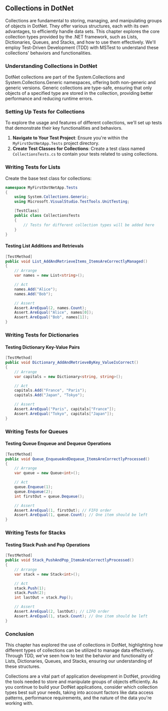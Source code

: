 ## Collections in DotNet

Collections are fundamental to storing, managing, and manipulating groups of objects in DotNet. They offer various structures, each with its own advantages, to efficiently handle data sets. This chapter explores the core collection types provided by the .NET framework, such as Lists, Dictionaries, Queues, and Stacks, and how to use them effectively. We'll employ Test-Driven Development (TDD) with MSTest to understand these collections' behaviors and functionalities.

### Understanding Collections in DotNet

DotNet collections are part of the System.Collections and System.Collections.Generic namespaces, offering both non-generic and generic versions. Generic collections are type-safe, ensuring that only objects of a specified type are stored in the collection, providing better performance and reducing runtime errors.

### Setting Up Tests for Collections

To explore the usage and features of different collections, we'll set up tests that demonstrate their key functionalities and behaviors.

1. **Navigate to Your Test Project**: Ensure you're within the `MyFirstDotNetApp.Tests` project directory.
2. **Create Test Classes for Collections**: Create a test class named `CollectionsTests.cs` to contain your tests related to using collections.

### Writing Tests for Lists

Create the base test class for collections:

```csharp
namespace MyFirstDotNetApp.Tests
{
    using System.Collections.Generic;
    using Microsoft.VisualStudio.TestTools.UnitTesting;

    [TestClass]
    public class CollectionsTests
    {
        // Tests for different collection types will be added here
    }
}
```

#### Testing List Additions and Retrievals

```csharp
[TestMethod]
public void List_AddAndRetrieveItems_ItemsAreCorrectlyManaged()
{
    // Arrange
    var names = new List<string>();

    // Act
    names.Add("Alice");
    names.Add("Bob");

    // Assert
    Assert.AreEqual(2, names.Count);
    Assert.AreEqual("Alice", names[0]);
    Assert.AreEqual("Bob", names[1]);
}
```

### Writing Tests for Dictionaries

#### Testing Dictionary Key-Value Pairs

```csharp
[TestMethod]
public void Dictionary_AddAndRetrieveByKey_ValueIsCorrect()
{
    // Arrange
    var capitals = new Dictionary<string, string>();

    // Act
    capitals.Add("France", "Paris");
    capitals.Add("Japan", "Tokyo");

    // Assert
    Assert.AreEqual("Paris", capitals["France"]);
    Assert.AreEqual("Tokyo", capitals["Japan"]);
}
```

### Writing Tests for Queues

#### Testing Queue Enqueue and Dequeue Operations

```csharp
[TestMethod]
public void Queue_EnqueueAndDequeue_ItemsAreCorrectlyProcessed()
{
    // Arrange
    var queue = new Queue<int>();

    // Act
    queue.Enqueue(1);
    queue.Enqueue(2);
    int firstOut = queue.Dequeue();

    // Assert
    Assert.AreEqual(1, firstOut); // FIFO order
    Assert.AreEqual(1, queue.Count); // One item should be left
}
```

### Writing Tests for Stacks

#### Testing Stack Push and Pop Operations

```csharp
[TestMethod]
public void Stack_PushAndPop_ItemsAreCorrectlyProcessed()
{
    // Arrange
    var stack = new Stack<int>();

    // Act
    stack.Push(1);
    stack.Push(2);
    int lastOut = stack.Pop();

    // Assert
    Assert.AreEqual(2, lastOut); // LIFO order
    Assert.AreEqual(1, stack.Count); // One item should be left
}
```

### Conclusion

This chapter has explored the use of collections in DotNet, highlighting how different types of collections can be utilized to manage data effectively. Through TDD, we've seen how to test the behavior and functionality of Lists, Dictionaries, Queues, and Stacks, ensuring our understanding of these structures.

Collections are a vital part of application development in DotNet, providing the tools needed to store and manipulate groups of objects efficiently. As you continue to build your DotNet applications, consider which collection types best suit your needs, taking into account factors like data access patterns, performance requirements, and the nature of the data you're working with.
